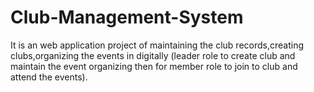 # Club-Management-System
It is an web application project of maintaining the club records,creating clubs,organizing the events in digitally (leader role to create club and maintain the event organizing then for member role to join to club and attend the events).

